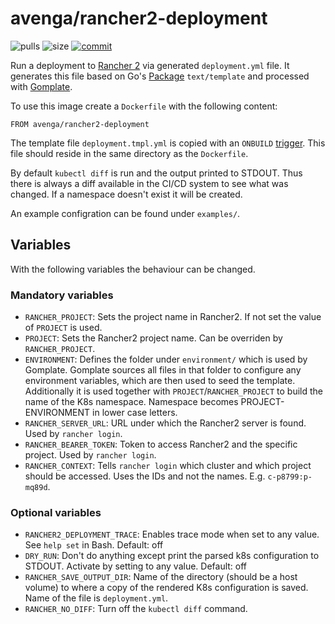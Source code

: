 # avenga/rancher2-deployment

![pulls](https://img.shields.io/docker/pulls/avenga/rancher2-deployment.svg)
![size](https://images.microbadger.com/badges/image/avenga/rancher2-deployment.svg)
[![commit](https://images.microbadger.com/badges/commit/avenga/rancher2-deployment.svg)](https://microbadger.com/images/avenga/rancher2-deployment)

Run a deployment to [Rancher 2][1] via generated `deployment.yml` file.  It
generates this file based on Go's [Package][2] `text/template` and processed
with [Gomplate][3].

To use this image create a `Dockerfile` with the following content:
```
FROM avenga/rancher2-deployment
```
The template file `deployment.tmpl.yml` is copied with an
`ONBUILD` [trigger][4]. This file should reside in the same directory as the
`Dockerfile`.

By default `kubectl diff` is run and the output printed to STDOUT. Thus there is
always a diff available in the CI/CD system to see what was changed.
If a namespace doesn't exist it will be created.

An example configration can be found under `examples/`.

## Variables

With the following variables the behaviour can be changed.

### Mandatory variables

* `RANCHER_PROJECT`: Sets the project name in Rancher2. If not set the value of
  `PROJECT` is used.
* `PROJECT`: Sets the Rancher2 project name. Can be overriden by
  `RANCHER_PROJECT`.
* `ENVIRONMENT`: Defines the folder under `environment/` which is used by
  Gomplate. Gomplate sources all files in that folder to configure any
  environment variables, which are then used to seed the template. Additionally
  it is used together with `PROJECT`/`RANCHER_PROJECT` to build the name of the
  K8s namespace. Namespace becomes PROJECT-ENVIRONMENT in lower case letters.
* `RANCHER_SERVER_URL`: URL under which the Rancher2 server is found. Used by
  `rancher login`.
* `RANCHER_BEARER_TOKEN`: Token to access Rancher2 and the specific project.
  Used by `rancher login`.
* `RANCHER_CONTEXT`: Tells `rancher login` which cluster and which project
  should be accessed. Uses the IDs and not the names. E.g. `c-p8799:p-mq89d`.

### Optional variables

* `RANCHER2_DEPLOYMENT_TRACE`: Enables trace mode when set to any value. See
  `help set` in Bash. Default: off
* `DRY_RUN`: Don't do anything except print the parsed k8s configuration to
  STDOUT.  Activate by setting to any value. Default: off
* `RANCHER_SAVE_OUTPUT_DIR`: Name of the directory (should be a host volume) to
  where a copy of the rendered K8s configuration is saved. Name of the file is
  `deployment.yml`.
* `RANCHER_NO_DIFF`: Turn off the `kubectl diff` command.

[1]: https://rancher.com/docs/rancher/v2.x/en/
[2]: https://golang.org/pkg/text/template/
[3]: https://docs.gomplate.ca/
[4]: https://docs.docker.com/engine/reference/builder/#onbuild
